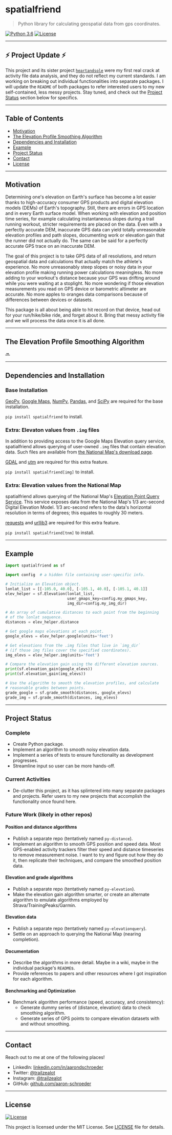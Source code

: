 # spatialfriend

> Python library for calculating geospatial data from gps coordinates.

[![Python 3.6](https://img.shields.io/badge/python-3.6-blue.svg)](https://www.python.org/downloads/release/python-360/)
[![License](http://img.shields.io/:license-mit-blue.svg)](http://badges.mit-license.org)

---

## :zap: Project Update :zap: 

This project and its sister project [`heartandsole`](https://github.com/aaron-schroeder/heartandsole)
were my first real crack at activity file data analysis, and they do not reflect my
current standards. I am working on breaking out individual functionalities into 
separate packages. I will update the `README` of both packages to refer interested
users to my new self-contained, less messy projects. Stay tuned, and check out the 
[Project Status](#project-status) section below for specifics.

---

## Table of Contents

- [Motivation](#motivation)
- [The Elevation Profile Smoothing Algorithm](#the-elevation-profile-smoothing-algorithm)
- [Dependencies and Installation](#dependencies-and-installation)
- [Example](#example)
- [Project Status](#project-status) <!-- - [References](#references) -->
- [Contact](#contact)
- [License](#license)

---

## Motivation

Determining one's elevation on Earth's surface has become a lot easier thanks
to high-accuracy consumer GPS products and digital elevation models (DEMs) of
Earth's topography. Still, there are errors in GPS location and in every Earth
surface model. When working with elevation and position time series, for example
calculating instantaneous slopes during a trail running workout, stricter 
requirements are placed on the data. Even with a perfectly accurate DEM,
inaccurate GPS data can yield totally unreasonable elevation profiles and path
slopes, documenting work or elevation gain that the runner did not actually do.
The same can be said for a perfectly accurate GPS trace on an inaccurate DEM.

The goal of this project is to take GPS data of all resolutions, and return
geospatial data and calculations that actually match the athlete's experience.
No more unreasonably steep slopes or noisy data in your elevation profile 
making running power calculations meaningless. No more adding to your
workout's distance because your GPS was drifting around while you were 
waiting at a stoplight. No more wondering if those elevation measurements
you read on GPS device or barometric altimeter are accurate. No more apples to
oranges data comparisons because of differences between devices or datasets. 

This package is all about being able to hit record on that device, head
out for your run/hike/bike ride, and forget about it. Bring that messy
activity file and we will process the data once it is all done.

---

## The Elevation Profile Smoothing Algorithm

:soon:

---

## Dependencies and Installation

### Base Installation

[GeoPy](https://github.com/geopy/geopy),
[Google Maps](https://github.com/googlemaps/google-maps-services-python),
[NumPy](http://www.numpy.org/), [Pandas](http://pandas.pydata.org/), 
and [SciPy](https://www.scipy.org/) are required for the base installation.

`pip install spatialfriend` to install.

### Extra: Elevaton values from `.img` files

In addition to providing access to the Google Maps Elevation query service,
spatialfriend allows querying of user-owned `.img` files that contain 
elevation data. Such files are available from 
[the National Map's download page](https://viewer.nationalmap.gov/basic/).

[GDAL](https://pypi.org/project/GDAL/) and [utm](https://github.com/Turbo87/utm)
are required for this extra feature.

`pip install spatialfriend[img]` to install.

### Extra: Elevation values from the National Map

spatialfriend allows querying of the National Map's 
[Elevation Point Query Service](https://nationalmap.gov/epqs/). This 
service exposes data from the National Map's 1/3 arc-second Digital 
Elevation Model. 1/3 arc-second refers to the data's horizontal 
resolution in terms of degrees; this equates to roughly 30 meters.

[requests](https://pypi.org/project/requests/) and 
[urllib3](https://github.com/urllib3/urllib3) are required for this 
extra feature.

`pip install spatialfriend[tnm]` to install.

---

## Example
```python
import spatialfriend as sf

import config  # a hidden file containing user-specific info.

# Initialize an Elevation object.
lonlat_list = [[-105.0, 40.0], [-105.1, 40.0], [-105.1, 40.1]]
elev_helper = sf.Elevation(lonlat_list,
                           user_gmaps_key=config.my_gmaps_key,
                           img_dir=config.my_img_dir)

# An array of cumulative distances to each point from the beginning
# of the lonlat sequence.
distances = elev_helper.distance

# Get google maps elevations at each point.
google_elevs = elev_helper.google(units='feet')

# Get elevations from the .img files that live in `img_dir`
# (if those img files cover the specified coordinates).
img_elevs = elev_helper.img(units='feet')

# Compare the elevation gain using the different elevation sources.
print(sf.elevation_gain(google_elevs))
print(sf.elevation_gain(img_elevs))

# Use the algorithm to smooth the elevation profiles, and calculate
# reasonable grades between points.
grade_google = sf.grade_smooth(distances, google_elevs)
grade_img = sf.grade_smooth(distances, img_elevs)
```

---

## Project Status

### Complete

- Create Python package.
- Implement an algorithm to smooth noisy elevation data.
- Implement a series of tests to ensure functionality as development progresses.
- Streamline input so user can be more hands-off.

### Current Activities

- De-clutter this project, as it has splintered into many separate packages and projects. Refer users
  to my new projects that accomplish the functionality once found here.

### Future Work (likely in other repos)

#### Position and distance algorithms

- Publish a separate repo (tentatively named `py-distance`).
- Implement an algorithm to smooth GPS position and speed data. 
  Most GPS-enabled activity trackers filter their speed and distance
  timeseries to remove measurement noise. I want to try and figure out
  how they do it, then replicate their techniques, and compare the
  smoothed position data.

#### Elevation and grade algorithms

- Publish a separate repo (tentatively named `py-elevation`).
- Make the elevation gain algorithm smarter, or create an alternate
  algorithm to emulate algorithms employed by Strava/TrainingPeaks/Garmin.

#### Elevation data

- Publish a separate repo (tentatively named `py-elevationquery`).
- Settle on an approach to querying the National Map (nearing completion).

#### Documentation

- Describe the algorithms in more detail. Maybe in a wiki, maybe in the
  individual package's `README`s.
- Provide references to papers and other resources where I got inspiration
  for each algorithm.

#### Benchmarking and Optimization

- Benchmark algorithm performance (speed, accuracy, and consistency):
   - Generate dummy series of (distance, elevation) data to check
     smoothing algorithm.
   - Generate series of GPS points to compare elevation datasets with
     and without smoothing.

---

<!-- ## References -->

<!-- --- -->

## Contact

Reach out to me at one of the following places!

<!-- - Website: <a href="https://trailzealot.com" target="_blank">trailzealot.com</a> -->
- LinkedIn: <a href="https://www.linkedin.com/in/aarondschroeder/" target="_blank">linkedin.com/in/aarondschroeder</a>
- Twitter: <a href="https://twitter.com/trailzealot" target="_blank">@trailzealot</a>
- Instagram: <a href="https://instagram.com/trailzealot" target="_blank">@trailzealot</a>
- GitHub: <a href="https://github.com/aaron-schroeder" target="_blank">github.com/aaron-schroeder</a>

---

## License

[![License](http://img.shields.io/:license-mit-blue.svg)](http://badges.mit-license.org)

This project is licensed under the MIT License. See
[LICENSE](https://github.com/aaron-schroeder/spatialfriend/blob/master/LICENSE)
file for details.
